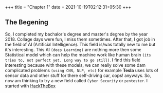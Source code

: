 +++
title = "Chapter 1"
date = 2021-10-19T02:12:31+05:30
+++

## The Begening

So, I completed my bachalor's degree and master's degree by the year 2018. Collage days were fun, I miss them sometimes. After that, I got job in the field of AI (Artificial Intelligence). This field is/was totally new to me but it's interesting. This AI ```(deep Learning)``` are nothing more then some Statistical model which can help the machine work like human brain ```(its tries to, not perfect yet. Long way to go still)```. I find this field interesting because with these models, we can really solve some dam complicated problems ```(using CNN, NLP, etc)``` for example **Tesla** uses lots of sensor data and other stuff for there self-driving car, oops! anyways. So, now am thinking to try a new field called ```Cyber Security``` or ```pentester```. I started with [HackTheBox](https://app.hackthebox.eu/)

